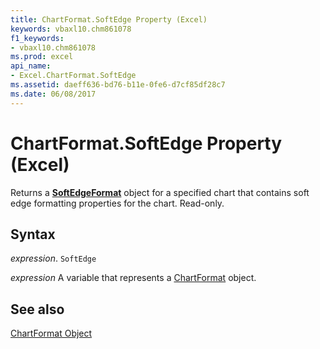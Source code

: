 ```yaml
---
title: ChartFormat.SoftEdge Property (Excel)
keywords: vbaxl10.chm861078
f1_keywords:
- vbaxl10.chm861078
ms.prod: excel
api_name:
- Excel.ChartFormat.SoftEdge
ms.assetid: daeff636-bd76-b11e-0fe6-d7cf85df28c7
ms.date: 06/08/2017
---
```



# ChartFormat.SoftEdge Property (Excel)

Returns a  **[SoftEdgeFormat](http://msdn.microsoft.com/library/9d9b34e1-03b5-9e56-b9ea-89c7ecce0370%28Office.15%29.aspx)** object for a specified chart that contains soft edge formatting properties for the chart. Read-only.


## Syntax

 _expression_. `SoftEdge`

 _expression_ A variable that represents a [ChartFormat](./Excel.ChartFormat.md) object.


## See also


[ChartFormat Object](Excel.ChartFormat.md)

